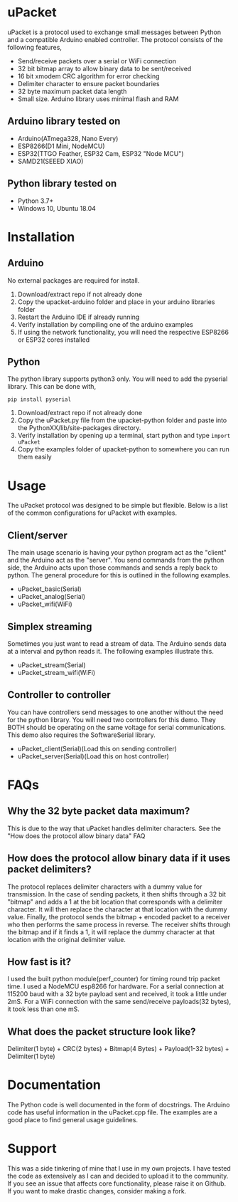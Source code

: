 # uPacket
uPacket is a protocol used to exchange small messages between Python and a compatible Arduino enabled controller. The protocol consists of the following features,
* Send/receive packets over a serial or WiFi connection
* 32 bit bitmap array to allow binary data to be sent/received
* 16 bit xmodem CRC algorithm for error checking
* Delimiter character to ensure packet boundaries
* 32 byte maximum packet data length
* Small size. Arduino library uses minimal flash and RAM


## Arduino library tested on
* Arduino(ATmega328, Nano Every)
* ESP8266(D1 Mini, NodeMCU)
* ESP32(TTGO Feather, ESP32 Cam, ESP32 "Node MCU")
* SAMD21(SEEED XIAO)


## Python library tested on
* Python 3.7+
* Windows 10, Ubuntu 18.04



# Installation

## Arduino
No external packages are required for install.
1. Download/extract repo if not already done
2. Copy the upacket-arduino folder and place in your arduino libraries folder
3. Restart the Arduino IDE if already running
4. Verify installation by compiling one of the arduino examples
5. If using the network functionality, you will need the respective ESP8266 or ESP32 cores installed


## Python
The python library supports python3 only. You will need to add the pyserial library. This can be done with,

`pip install pyserial`

1. Download/extract repo if not already done
2. Copy the uPacket.py file from the upacket-python folder and paste into the PythonXX/lib/site-packages directory.
3. Verify installation by opening up a terminal, start python and type `import uPacket`
4. Copy the examples folder of upacket-python to somewhere you can run them easily



# Usage
The uPacket protocol was designed to be simple but flexible. Below is a list of the common configurations for uPacket with examples.

## Client/server
The main usage scenario is having your python program act as the "client" and the Arduino act as the "server". You send commands from the python side, the Arduino acts upon those commands and sends a reply back to python. The general procedure for this is outlined in the following examples.
* uPacket_basic(Serial)
* uPacket_analog(Serial)
* uPacket_wifi(WiFi)

## Simplex streaming
Sometimes you just want to read a stream of data. The Arduino sends data at a interval and python reads it. The following examples illustrate this.
* uPacket_stream(Serial)
* uPacket_stream_wifi(WiFi)

## Controller to controller
You can have controllers send messages to one another without the need for the python library. You will need two controllers for this demo. They BOTH should be operating on the same voltage for serial communications. This demo also requires the SoftwareSerial library.
* uPacket_client(Serial)(Load this on sending controller)
* uPacket_server(Serial)(Load this on host controller)

# FAQs

## Why the 32 byte packet data maximum?
This is due to the way that uPacket handles delimiter characters. See the "How does the protocol allow binary data" FAQ

## How does the protocol allow binary data if it uses packet delimiters?
The protocol replaces delimiter characters with a dummy value for transmission. In the case of sending packets, it then shifts through a 32 bit "bitmap" and adds a 1 at the bit location that corresponds with a delimiter character. It will then replace the character at that location with the dummy value. Finally, the protocol sends the bitmap + encoded packet to a receiver who then performs the same process in reverse. The receiver shifts through the bitmap and if it finds a 1, it will replace the dummy character at that location with the original delimiter value. 

## How fast is it?
I used the built python module(perf_counter) for timing round trip packet time. I used a NodeMCU esp8266 for hardware. For a serial connection at 115200 baud with a 32 byte payload sent and received, it took a little under 2mS. For a WiFi connection with the same send/receive payloads(32 bytes), it took less than one mS.

## What does the packet structure look like?
Delimiter(1 byte) + CRC(2 bytes) + Bitmap(4 Bytes) + Payload(1-32 bytes) + Delimiter(1 byte)

# Documentation
The Python code is well documented in the form of docstrings. The Arduino code has useful information in the uPacket.cpp file. The examples are a good place to find general usage guidelines.

# Support
This was a side tinkering of mine that I use in my own projects. I have tested the code as extensively as I can and decided to upload it to the community. If you see an issue that affects core functionality, please raise it on Github. If you want to make drastic changes, consider making a fork.


